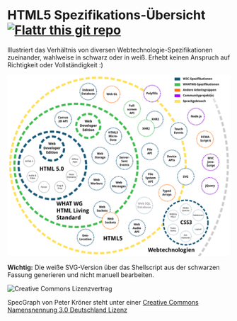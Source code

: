 HTML5 Spezifikations-Übersicht  [![Flattr this git repo](http://api.flattr.com/button/flattr-badge-large.png)](https://flattr.com/submit/auto?user_id=Sir_Pepe&url=https://github.com/SirPepe/SpecGraph/&title=SpecGraph&language=de&tags=github&category=images)
==============================

Illustriert das Verhältnis von diversen Webtechnologie-Spezifikationen zueinander, wahlweise in schwarz oder in weiß. Erhebt keinen Anspruch auf Richtigkeit oder Vollständigkeit :)

![SpecGraph in Weiß](https://github.com/SirPepe/SpecGraph/raw/master/graph_w.png)

**Wichtig:** Die weiße SVG-Version über das Shellscript aus der schwarzen Fassung generieren und nicht manuell bearbeiten.

![Creative Commons Lizenzvertrag](http://i.creativecommons.org/l/by/3.0/de/88x31.png)

SpecGraph von Peter Kröner steht unter einer [Creative Commons Namensnennung 3.0 Deutschland Lizenz](http://creativecommons.org/licenses/by/3.0/de/)